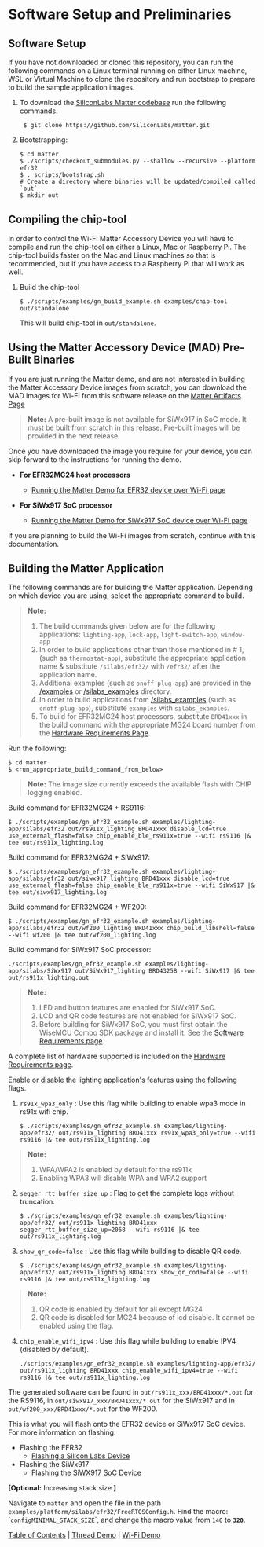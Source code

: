 # Software Setup and Preliminaries

## Software Setup

If you have not downloaded or cloned this repository, you can run the following
commands on a Linux terminal running on either Linux machine, WSL or Virtual
Machine to clone the repository and run bootstrap to prepare to build the sample
application images.

1. To download the
   [SiliconLabs Matter codebase](https://github.com/SiliconLabs/matter.git) run
   the following commands.

    ```shell
     $ git clone https://github.com/SiliconLabs/matter.git
    ```

2. Bootstrapping:

    ```shell
    $ cd matter
    $ ./scripts/checkout_submodules.py --shallow --recursive --platform efr32
    $ . scripts/bootstrap.sh
    # Create a directory where binaries will be updated/compiled called `out`
    $ mkdir out
    ```

## Compiling the chip-tool

In order to control the Wi-Fi Matter Accessory Device you will have to compile
and run the chip-tool on either a Linux, Mac or Raspberry Pi. The chip-tool builds
faster on the Mac and Linux machines so that is recommended, but if you have
access to a Raspberry Pi that will work as well.

1. Build the chip-tool

    ```shell
    $ ./scripts/examples/gn_build_example.sh examples/chip-tool out/standalone
    ```

    This will build chip-tool in `out/standalone`.

## Using the Matter Accessory Device (MAD) Pre-Built Binaries

If you are just running the Matter demo, and are not interested in building the
Matter Accessory Device images from scratch, you can download the MAD images for
Wi-Fi from this software release on the
[Matter Artifacts Page](../general/ARTIFACTS.md)

> **Note:** A pre-built image is not available for SiWx917 in SoC mode. It must be built from scratch in this release.
> Pre-built images will be provided in the next release.

Once you have downloaded the image you require for your device, you can skip
forward to the instructions for running the demo.

  - **For EFR32MG24 host processors**

    - [Running the Matter Demo for EFR32 device over Wi-Fi page](./RUN_DEMO.md)

  - **For SiWx917 SoC processor**

    - [Running the Matter Demo for SiWx917 SoC device over Wi-Fi page](./RUN_DEMO_SiWx917_SoC.md)

If you are planning to build the Wi-Fi images from scratch, 
continue with this documentation.

## Building the Matter Application

The following commands are for building the Matter application. Depending on which device
you are using, select the appropriate command to build.

>    **Note:**
>    1. The build commands given below are for the following applications: `lighting-app`, `lock-app`, `light-switch-app`, `window-app`
>    2. In order to build applications other than those mentioned in # 1, (such as `thermostat-app`), substitute the appropriate application name & 
substitute `/silabs/efr32/` with `/efr32/` after the application name.
>    3. Additional examples (such as `onoff-plug-app`) are provided in the [/examples](../../../examples/) or [/silabs_examples](../../../silabs_examples/) directory.
>    4. In order to build applications from [/silabs_examples](../../../silabs_examples/) (such as `onoff-plug-app`), substitute `examples` with `silabs_examples`.
>    5. To build for EFR32MG24 host processors, substitute `BRD41xxx` in the build command with the appropriate MG24 board number
from the [Hardware Requirements Page](../general/HARDWARE_REQUIREMENTS.md).

Run the following:

```shell
$ cd matter
$ <run_appropriate_build_command_from_below>
```

> **Note:** The image size currently exceeds the available flash with CHIP logging enabled.

Build command for EFR32MG24 + RS9116:

```shell
$ ./scripts/examples/gn_efr32_example.sh examples/lighting-app/silabs/efr32 out/rs911x_lighting BRD41xxx disable_lcd=true use_external_flash=false chip_enable_ble_rs911x=true --wifi rs9116 |& tee out/rs911x_lighting.log
```

Build command for EFR32MG24 + SiWx917:

```shell
$ ./scripts/examples/gn_efr32_example.sh examples/lighting-app/silabs/efr32 out/siwx917_lighting BRD41xxx disable_lcd=true use_external_flash=false chip_enable_ble_rs911x=true --wifi SiWx917 |& tee out/siwx917_lighting.log
```

Build command for EFR32MG24 + WF200:

```shell
$ ./scripts/examples/gn_efr32_example.sh examples/lighting-app/silabs/efr32 out/wf200_lighting BRD41xxx chip_build_libshell=false --wifi wf200 |& tee out/wf200_lighting.log
```

Build command for SiWx917 SoC processor:

```shell
./scripts/examples/gn_efr32_example.sh examples/lighting-app/silabs/SiWx917 out/SiWx917_lighting BRD4325B --wifi SiWx917 |& tee out/rs911x_lighting.out
```
>    **Note:**
>    1. LED and button features are enabled for SiWx917 SoC.
>    2. LCD and QR code features are not enabled for SiWx917 SoC.
>    3. Before building for SiWx917 SoC, you must first obtain the WiseMCU Combo SDK package and install it. See the [Software Requirements page](../general/SOFTWARE_REQUIREMENTS.md).

A complete list of hardware supported is included on the [Hardware Requirements page](../general/HARDWARE_REQUIREMENTS.md).

Enable or disable the lighting application's features using the following flags.

1.  `rs91x_wpa3_only` : Use this flag while building to enable wpa3 mode in rs91x wifi chip.

    ```shell
    $ ./scripts/examples/gn_efr32_example.sh examples/lighting-app/efr32/ out/rs911x_lighting BRD41xxx rs91x_wpa3_only=true --wifi rs9116 |& tee out/rs911x_lighting.log
    ```

> **Note:** 
> 1. WPA/WPA2 is enabled by default for the rs911x
> 2. Enabling WPA3 will disable WPA and WPA2 support

2.  `segger_rtt_buffer_size_up` : Flag to get the complete logs without truncation.

    ```shell
    $ ./scripts/examples/gn_efr32_example.sh examples/lighting-app/efr32/ out/rs911x_lighting BRD41xxx segger_rtt_buffer_size_up=2068 --wifi rs9116 |& tee out/rs911x_lighting.log
    ```
3.  `show_qr_code=false` : Use this flag while building to disable QR code.

    ```shell
    $ ./scripts/examples/gn_efr32_example.sh examples/lighting-app/efr32/ out/rs911x_lighting BRD41xxx show_qr_code=false --wifi rs9116 |& tee out/rs911x_lighting.log
    ```
>    **Note:**
>    1. QR code is enabled by default for all except MG24
>    2. QR code is disabled for MG24 because of lcd disable. It cannot be enabled using the flag.

4. `chip_enable_wifi_ipv4` : Use this flag while building to enable IPV4 (disabled by default).

    ```shell
    ./scripts/examples/gn_efr32_example.sh examples/lighting-app/efr32/ out/rs911x_lighting BRD41xxx chip_enable_wifi_ipv4=true --wifi rs9116 |& tee out/rs911x_lighting.log
    ```

The generated software can be found in
`out/rs911x_xxx/BRD41xxx/*.out` for the RS9116, in `out/siwx917_xxx/BRD41xxx/*.out`  for the
SiWx917 and in `out/wf200_xxx/BRD41xxx/*.out` for the WF200.

This is what you will flash onto the EFR32 device or SiWx917 SoC device. For more information on flashing:

- Flashing the EFR32
  - [Flashing a Silicon Labs Device](../general/FLASH_SILABS_DEVICE.md)
- Flashing the SiWx917
  - [Flashing the SiWX917 SoC Device](../general/FLASH_SILABS_SiWx917_SOC_DEVICE.md)

**[Optional:** Increasing stack size **]** 

Navigate to
`matter` and open the file in the path
`examples/platform/silabs/efr32/FreeRTOSConfig.h`. Find the macro:
\``configMINIMAL_STACK_SIZE`\`, and change the macro value from `140` to
 **`320`**.

[Table of Contents](../README.md) | [Thread Demo](../thread/DEMO_OVERVIEW.md) |
[Wi-Fi Demo](./DEMO_OVERVIEW.md)
